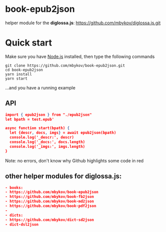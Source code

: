 # book-epub2json

helper module for the **diglossa.js**: https://github.com/mbykov/diglossa.js.git

# Quick start

Make sure you have [Node.js](https://nodejs.org) installed, then type the following commands
```
git clone https://github.com/mbykov/book-epub2json.git
cd book-epub2json
yarn install
yarn start
```
...and you have a running example

## API

```json
import { epub2json } from "./epub2json"
let bpath = test.epub'

async function start(bpath) {
  let {descr, docs, imgs} = await epub2json(bpath)
  console.log('_descr:', descr)
  console.log('_docs:', docs.length)
  console.log('_imgs:', imgs.length)
}
```
Note: no errors, don't know why Github highlights some code in red

## other helper modules for **diglossa.js**:

```json
- books:
- https://github.com/mbykov/book-epub2json
- https://github.com/mbykov/book-fb2json
- https://github.com/mbykov/book-md2json
- https://github.com/mbykov/book-pdf2json
-
- dicts:
- https://github.com/mbykov/dict-sd2json
- dict-dsl2json
```
